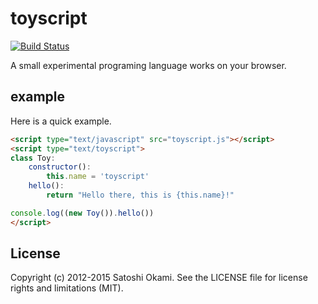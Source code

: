 toyscript
=========

[![Build Status](https://travis-ci.org/after12am/toyscript.svg?branch=master)](https://travis-ci.org/after12am/toyscript)

A small experimental programing language works on your browser.


## example

Here is a quick example.

```html
<script type="text/javascript" src="toyscript.js"></script>
<script type="text/toyscript">
class Toy:
    constructor():
        this.name = 'toyscript'
    hello():
        return "Hello there, this is {this.name}!"

console.log((new Toy()).hello())
</script>
```

## License

Copyright (c) 2012-2015 Satoshi Okami. See the LICENSE file for license rights and limitations (MIT).
